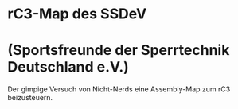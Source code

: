# rC3-Map des SSDeV 
# (Sportsfreunde der Sperrtechnik Deutschland e.V.)

Der gimpige Versuch von Nicht-Nerds eine Assembly-Map zum rC3 beizusteuern.
